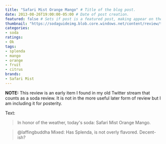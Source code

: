```yaml
---
title: "Safari Mist Orange Mango" # Title of the blog post.
date: 2013-08-26T19:00:00-05:00 # Date of post creation.
featured: false # Sets if post is a featured post, making appear on the home page side bar.
thumbnail: "https://sodaguideimg.blob.core.windows.net/content/review/thumbs/safari-mist-orange-mango.jpg" # Sets thumbnail image appearing inside card on homepage.
categories:
- soda
ratings:
- Ok
tags:
- splenda
- mango
- orange
- fruit
- citrus
brands:
- Safari Mist
---
```


**NOTE:** This review is an early item I found in my old Twitter stream that counts as a soda review. It is not in the more useful later form of review but I am including it for posterity.

<!-- \{\{< tweet 372146447279349760 >\}\} -->
<!-- \{\{< tweet 372337908046249984 >\}\} -->

Text:
> In honor of the weather, today's soda: Safari Mist Orange Mango.

> @laffingbuddha Mixed: Has Splenda, is not overly flavored. Decent-ish?